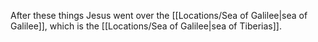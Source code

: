 After these things Jesus went over the [[Locations/Sea of Galilee\|sea of Galilee]], which is the [[Locations/Sea of Galilee\|sea of Tiberias]].